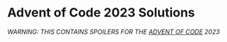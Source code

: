 # Advent of Code 2023 Solutions

*WARNING: THIS CONTAINS SPOILERS FOR THE [ADVENT OF CODE](https://adventofcode.com/) 2023*
